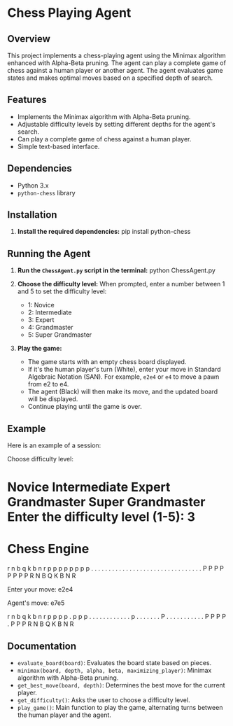 # Chess Playing Agent

## Overview
This project implements a chess-playing agent using the Minimax algorithm enhanced with Alpha-Beta pruning. The agent can play a complete game of chess against a human player or another agent. The agent evaluates game states and makes optimal moves based on a specified depth of search.

## Features
- Implements the Minimax algorithm with Alpha-Beta pruning.
- Adjustable difficulty levels by setting different depths for the agent's search.
- Can play a complete game of chess against a human player.
- Simple text-based interface.

## Dependencies
- Python 3.x
- `python-chess` library

## Installation
1. **Install the required dependencies:**
    pip install python-chess

## Running the Agent
1. **Run the `ChessAgent.py` script in the terminal:**
    python ChessAgent.py

2. **Choose the difficulty level:**
    When prompted, enter a number between 1 and 5 to set the difficulty level:
    - 1: Novice
    - 2: Intermediate
    - 3: Expert
    - 4: Grandmaster
    - 5: Super Grandmaster

3. **Play the game:**
    - The game starts with an empty chess board displayed.
    - If it's the human player's turn (White), enter your move in Standard Algebraic Notation (SAN). For example, `e2e4` or `e4` to move a pawn from e2 to e4.
    - The agent (Black) will then make its move, and the updated board will be displayed.
    - Continue playing until the game is over.

## Example
Here is an example of a session:

Choose difficulty level:

Novice
Intermediate
Expert
Grandmaster
Super Grandmaster
Enter the difficulty level (1-5): 3
================
  Chess Engine 
================

 r n b q k b n r
 p p p p p p p p
 . . . . . . . .
 . . . . . . . .
 . . . . . . . .
 . . . . . . . .
 P P P P P P P P
 R N B Q K B N R
 

Enter your move: e2e4

Agent's move: e7e5

 r n b q k b n r
 p p p p . p p p
 . . . . . . . .
 . . . . p . . .
 . . . . P . . .
 . . . . . . . .
 P P P P . P P P
 R N B Q K B N R


## Documentation
- `evaluate_board(board)`: Evaluates the board state based on pieces.
- `minimax(board, depth, alpha, beta, maximizing_player)`: Minimax algorithm with Alpha-Beta pruning.
- `get_best_move(board, depth)`: Determines the best move for the current player.
- `get_difficulty()`: Asks the user to choose a difficulty level.
- `play_game()`: Main function to play the game, alternating turns between the human player and the agent.





